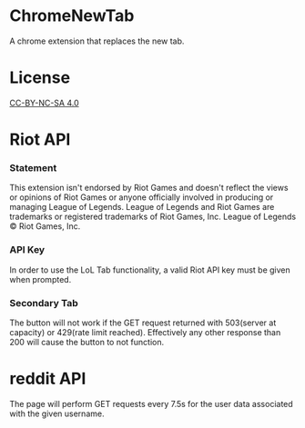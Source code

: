ChromeNewTab
============

A chrome extension that replaces the new tab.

License
=======

<a href="http://creativecommons.org/licenses/by-nc-sa/4.0/legalcode">CC-BY-NC-SA 4.0<a>

Riot API
========
<h3>Statement</h3>  
This extension isn't endorsed by Riot Games and doesn't reflect the views or opinions of Riot Games or anyone officially involved in producing or managing League of Legends. League of Legends and Riot Games are trademarks or registered trademarks of Riot Games, Inc. League of Legends © Riot Games, Inc.  
<h3>API Key</h3>  
In order to use the LoL Tab functionality, a valid Riot API key must be given when prompted.
<h3>Secondary Tab</h3>  
The button will not work if the GET request returned with 503(server at capacity) or 429(rate limit reached). Effectively any other response than 200 will cause the button to not function.

reddit API
==========
The page will perform GET requests every 7.5s for the user data associated with the given username.
